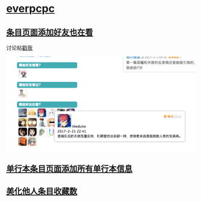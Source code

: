 # [everpcpc](https://bgm.tv/user/everpcpc)

## [条目页面添加好友也在看](subject_members.user.js?raw=true)

讨论帖[戳我](https://bgm.tv/group/topic/342194)

![装上后的样子](images/subject_members.png)

## [单行本条目页面添加所有单行本信息](subject_series_single.user.js?raw=true)

## [美化他人条目收藏数](beautify_others_collection.js?raw=true)
